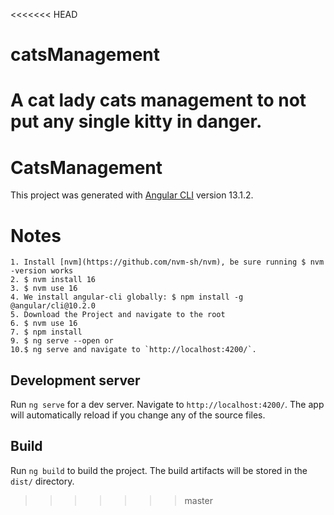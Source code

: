 <<<<<<< HEAD
# catsManagement
A cat lady cats management to not put any single kitty in danger.
=======
# CatsManagement

This project was generated with [Angular CLI](https://github.com/angular/angular-cli) version 13.1.2.
# Notes

	1. Install [nvm](https://github.com/nvm-sh/nvm), be sure running $ nvm -version works
	2. $ nvm install 16
	3. $ nvm use 16
	4. We install angular-cli globally: $ npm install -g @angular/cli@10.2.0
	5. Download the Project and navigate to the root
	6. $ nvm use 16
	7. $ npm install
	9. $ ng serve --open or
	10.$ ng serve and navigate to `http://localhost:4200/`. 


## Development server

Run `ng serve` for a dev server. Navigate to `http://localhost:4200/`. The app will automatically reload if you change any of the source files.

## Build

Run `ng build` to build the project. The build artifacts will be stored in the `dist/` directory.
>>>>>>> master
